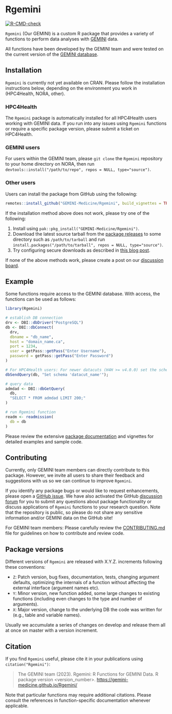 # Rgemini

<!-- badges: start -->
[![R-CMD-check](https://github.com/GEMINI-Medicine/Rgemini/actions/workflows/check-standard.yaml/badge.svg)](https://github.com/GEMINI-Medicine/Rgemini/actions/workflows/check-standard.yaml)

<!-- badges: end -->

`Rgemini` (Our GEMINI) is a custom R package that provides a variety of functions to perform data analyses with [GEMINI](https://www.geminimedicine.ca/) data.

All functions have been developed by the GEMINI team and were tested on the current version of the [GEMINI database](https://drive.google.com/uc?export=download&id=1iwrTz1YVz4GBPtaaS9tJtU0E9Bx1QSM5).

## Installation

`Rgemini` is currently not yet available on CRAN. Please follow the installation instructions below, depending on the environment you work in (HPC4Health, NORA, other).

### HPC4Health

The `Rgemini` package is automatically installed for all HPC4Health users working with GEMINI data. If you run into any issues using `Rgemini` functions or require a specific package version, please submit a ticket on HPC4Health.

### GEMINI users

For users within the GEMINI team, please `git clone` the `Rgemini` repository to your home directory on NORA, then run `devtools::install("/path/to/repo", repos = NULL, type="source")`.

### Other users

Users can install the package from GitHub using the following:
``` r
remotes::install_github("GEMINI-Medicine/Rgemini", build_vignettes = TRUE)
```

If the installation method above does not work, please try one of the following:

1. Install using `pak::pkg_install("GEMINI-Medicine/Rgemini")`.
2. Download the latest source tarball from the [package releases](https://github.com/GEMINI-Medicine/Rgemini/tags) to some directory such as `/path/to/tarball` and run `install.packages("/path/to/tarball", repos = NULL, type="source")`.
3. Try configuring secure downloads as described in [this blog post](https://support.posit.co/hc/en-us/articles/206827897-Secure-Package-Downloads-for-R37).

If none of the above methods work, please create a post on our [discussion board](https://github.com/GEMINI-Medicine/Rgemini/discussions/categories/q-a).

## Example

Some functions require access to the GEMINI database. With access, the functions can be used as follows:

``` r
library(Rgemini)

# establish DB connection
drv <- DBI::dbDriver("PostgreSQL")
db <- DBI::dbConnect(
  drv,
  dbname = "db_name",
  host = "domain_name.ca",
  port = 1234,
  user = getPass::getPass("Enter Username"),
  password = getPass::getPass("Enter Password")
)

# For HPC4Health users: For newer datacuts (H4H >= v4.0.0) set the schema according to the datacut name
dbSendQuery(db, "Set schema 'datacut_name'");

# query data
admdad <- DBI::dbGetQuery(
  db,
  "SELECT * FROM admdad LIMIT 200;"
)

# run Rgemini function
readm <- readmission(
  db = db
)
```

Please review the extensive [package documentation](https://gemini-medicine.github.io/Rgemini/) and vignettes for detailed examples and sample code.

## Contributing

Currently, only GEMINI team members can directly contribute to this package. However, we invite all users to share their feedback and suggestions with us so we can continue to improve `Rgemini`. 

If you identify any package bugs or would like to request enhancements, please open a [GitHub issue](https://github.com/GEMINI-Medicine/Rgemini/issues). We have also activated the GitHub
[discussion forum](https://github.com/GEMINI-Medicine/Rgemini/discussions) for you to submit any questions about package functionality or discuss applications of `Rgemini` functions to your research question.
Note that the repository is public, so please do not share any sensitive information and/or GEMINI data on the GitHub site!

For GEMINI team members: Please carefully review the [CONTRIBUTING.md](https://github.com/GEMINI-Medicine/Rgemini/blob/master/CONTRIBUTING.md) file for guidelines on how to contribute and review code.

## Package versions

Different versions of `Rgemini` are released with X.Y.Z. increments following these conventions:

* `Z`: Patch version, bug fixes, documentation, tests, changing argument defaults, optimizing the internals of a function without affecting the external interface (argument names etc).
* `Y`: Minor version, new function added, some large changes to existing functions (including even changes to the type and number of arguments).
* `X`: Major version, change to the underlying DB the code was written for (e.g., table and variable names).

Usually we accumulate a series of changes on develop and release them all at once on master with a version increment.

## Citation

If you find `Rgemini` useful, please cite it in your publications using `citation("Rgemini")`:

> The GEMINI team (2023). Rgemini: R Functions for GEMINI Data. R package version <version_number>. https://gemini-medicine.github.io/Rgemini/

Note that particular functions may require additional citations. Please consult the references in function-specific documentation whenever applicable.
